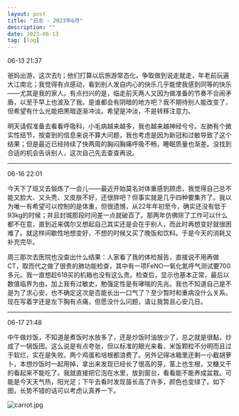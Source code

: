 ```yaml
---
layout: post
title: "日志 - 2023年6月"
description: ""
date: 2023-06-13
tag: [log]
---
```

06-13 21:37

爸妈出游，这次去fj；他们打算以后旅游常态化，争取做到说走就走，年老前玩遍大江南北；我觉得有点感动，看到别人发自内心的快乐几乎能使我感到同等的快乐——尤其是我的家人。有点扫兴的是，临走前天两人又因为做准备的节奏不合闹矛盾，以至于早上也波及了我。是谁都会有阴暗的地方吧？我不期待别人能改变了，但希望有什么光能把黑暗逐渐冲淡。希望是冲淡，不是转移注意力。

明天请假准备去看看呼吸科，小毛病越来越多，我也越来越神经兮兮。左肺有个微实性结节，按查到的信息来说不算大问题，我也考虑是因为新冠和过敏导致了这个结果；但是最近已经持续了快两周的胸闷胸痛呼吸不畅，睡眠质量也渐差。没找到合适的机会告诉别人，这次自己先去查查再说。

---
06-16 22:01

今天下了班又去锻炼了一会儿——最近开始莫名对体重感到顾虑，我觉得自己总不能又脸大、又头秃、又皮肤不好，还很胖吧？但事实就是几乎四种要集齐了。我以为唯一有希望可以控制的是体重，但很遗憾，从22年年初至今，确实还没有低于93kg的时候；并且封城那段时间差一点就破百了。那两年仿佛除了工作可以什么都不在意，直到近来偶尔又想起自己其实还是会在乎别人，而此时再想变好就很困难了。就这样间歇性地想变好，不想的时候又买了晚饭和饮料。于是今天的消耗又补充完毕。

周三那次去医院也没查出什么结果：人家看了我的体检报告，直接说不用再做CT，取而代之做了很贵的肺功能检查，其中有一项FeNO一氧化氮呼气测试要700多元。我一直想趁618买的机箱也没有这么贵。检查后，显示也基本正常，最后以数值临界为由，加上我有过敏史，勉强定性是有哮喘的先兆。我也不知道自己是不是为了求心安，也不确定这次是否能长出一口气了？至少暂时和重病没什么关系。现在写着字还是左下胸有点痛，但愿没什么问题，请让我暂且心安几日。

---
06-17 21:48

中午做炒饭，不知道是煮饭时水放多了，还是炒饭时油放少了，总之就是很黏，炒成了一锅饭团。这么说是有点夸张，但以标准的眼光来看，米饭颗粒不分明而且过于软烂，实在是失败。两个鸡蛋和培根都浪费了。另外记得冰箱里还剩一小截胡萝卜，本想炒饭时一起用掉，拿出来发现已经长了很高的芽，茎上也生根，又糠又干的看起来不能吃了。我就直接把它泡在水里，放到窗台，看看能不能养成盆栽。可能是今天天气热，阳光足；下午去看时发现苗长高了许多，颜色也变绿了。如下图，长势不错的话可以考虑认真养一下。

<p title="胡萝卜芽"><img src="https://youweima.github.io/assets/carrot.jpg" alt="carrot.jpg"></p>